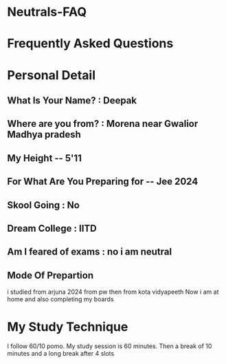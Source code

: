 # Neutrals-FAQ

# Frequently Asked Questions

# Personal Detail
## What Is Your Name? : Deepak
## Where are you from? : Morena near Gwalior Madhya pradesh
## My Height -- 5'11
## For What Are You Preparing for -- Jee 2024
## Skool Going : No 
## Dream College : IITD 
## Am I feared of exams : no i am neutral 
## Mode Of Prepartion
i studied from arjuna 2024 from pw then from kota vidyapeeth Now i am at home and also completing my boards
# My Study Technique
I follow 60/10 pomo. My study session is 60 minutes. Then a break of 10 minutes and a long break after 4 slots

